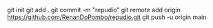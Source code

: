 git init
git add .
git commit -m "repudio"
git remote add origin https://github.com/RenanDoPombo/repudio.git
git push -u origin main
